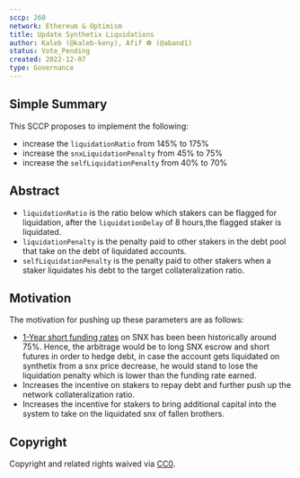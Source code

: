 ```yaml
---
sccp: 260
network: Ethereum & Optimism
title: Update Synthetix Liquidations
author: Kaleb (@kaleb-keny), Afif ⚽ (@aband1)
status: Vote_Pending
created: 2022-12-07
type: Governance
---
```


## Simple Summary

<!--"If you can't explain it simply, you don't understand it well enough." Provide a simplified and layman-accessible explanation of the SCCP.-->

This SCCP proposes to implement the following:
- increase the `liquidationRatio` from 145% to 175%
- increase the `snxLiquidationPenalty` from 45% to 75%
- increase the `selfLiquidationPenalty` from 40% to 70% 

## Abstract

<!--A short (~200 word) description of the variable change proposed.-->

- `liquidationRatio` is the ratio below which stakers can be flagged for liquidation, after the `liquidationDelay` of 8 hours,the flagged staker is liquidated. 
- `liquidationPenalty` is the penalty paid to other stakers in the debt pool that take on the debt of liquidated accounts.
- `selfLiquidationPenalty` is the penalty paid to other stakers when a staker liquidates his debt to the target collateralization ratio.


## Motivation

<!--The motivation is critical for SCCPs that want to update variables within Synthetix. It should clearly explain why the existing variable is not incentive aligned. SCCP submissions without sufficient motivation may be rejected outright.-->

The motivation for pushing up these parameters are as follows:
- [1-Year short funding rates](https://www.binance.com/en/futures/funding-history/1) on SNX has been been historically around 75%. Hence, the arbitrage would be to long SNX escrow and short futures in order to hedge debt, in case the account gets liquidated on synthetix from a snx price decrease, he would stand to lose the liquidation penalty which is lower than the funding rate earned.
- Increases the incentive on stakers to repay debt and further push up the network collateralization ratio.
- Increases the incentive for stakers to bring additional capital into the system to take on the liquidated snx of fallen brothers.

## Copyright

Copyright and related rights waived via [CC0](https://creativecommons.org/publicdomain/zero/1.0/).
